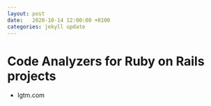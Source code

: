 ```yaml
---
layout: post
date:   2020-10-14 12:00:00 +0100
categories: jekyll update
---
```


# Code Analyzers for Ruby on Rails projects

 * lgtm.com